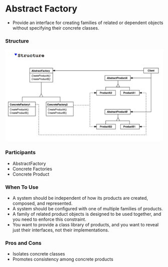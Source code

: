 # Abstract Factory

* Provide an interface for creating families of related or dependent objects without specifying their concrete classes.

### Structure
![My image](./AbstractFactoryStructure.png)

### Participants
* AbstractFactory
* Concrete Factories
* Concrete Product

### When To Use
- A system should be independent of how its products are created, composed, and represented.
- A system should be configured with one of multiple families of products.
- A family of related product objects is designed to be used together, and you need to enforce this constraint.
- You want to provide a class library of products, and you want to reveal just their interfaces, not their implementations.

### Pros and Cons
* Isolates concrete classes
* Promotes consistency among concrete products
